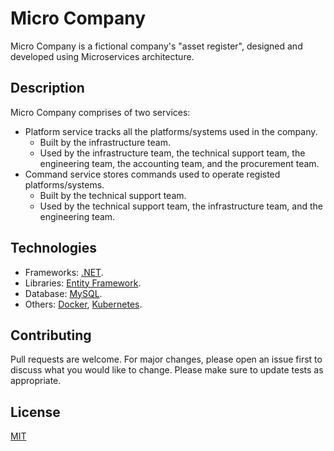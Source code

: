 # Micro Company

Micro Company is a fictional company's "asset register", designed and developed using Microservices architecture.

## Description

Micro Company comprises of two services:

- Platform service tracks all the platforms/systems used in the company.
  - Built by the infrastructure team.
  - Used by the infrastructure team, the technical support team, the engineering team, the accounting team, and the procurement team.
- Command service stores commands used to operate registed platforms/systems.
  - Built by the technical support team.
  - Used by the technical support team, the infrastructure team, and the engineering team.

## Technologies

- Frameworks: [.NET](https://dotnet.microsoft.com/en-us/).
- Libraries: [Entity Framework](https://docs.microsoft.com/en-us/ef/).
- Database: [MySQL](https://www.mysql.com/).
- Others: [Docker](https://www.docker.com/), [Kubernetes](https://kubernetes.io/).

## Contributing

Pull requests are welcome. For major changes, please open an issue first to discuss what you would like to change. Please make sure to update tests as appropriate.

## License

[MIT](https://choosealicense.com/licenses/mit/)
